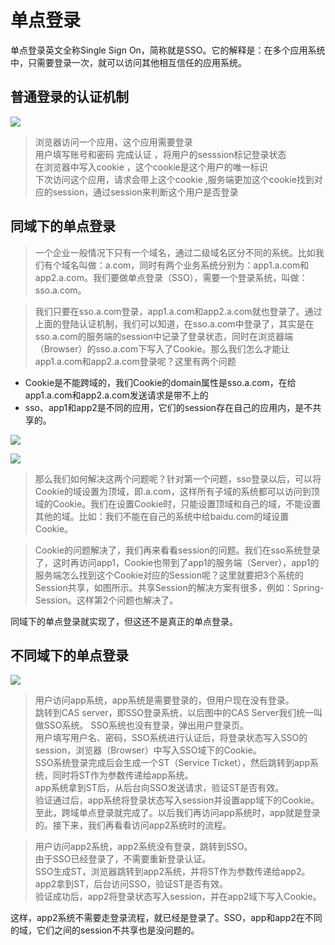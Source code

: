 # 单点登录

单点登录英文全称Single Sign On，简称就是SSO。它的解释是：在多个应用系统中，只需要登录一次，就可以访问其他相互信任的应用系统。

## 普通登录的认证机制
![](https://upload-images.jianshu.io/upload_images/12540413-8cfaf1ba9956573f.png?imageMogr2/auto-orient/strip|imageView2/2/w/578/format/webp)

> 浏览器访问一个应用，这个应用需要登录    
用户填写账号和密码 完成认证 ，将用户的sesssion标记登录状态    
在浏览器中写入cookie ，这个cookie是这个用户的唯一标识   
下次访问这个应用，请求会带上这个cookie ,服务端更加这个cookie找到对应的session，通过session来判断这个用户是否登录


## 同域下的单点登录
> 一个企业一般情况下只有一个域名，通过二级域名区分不同的系统。比如我们有个域名叫做：a.com，同时有两个业务系统分别为：app1.a.com和app2.a.com。我们要做单点登录（SSO），需要一个登录系统，叫做：sso.a.com。

> 我们只要在sso.a.com登录，app1.a.com和app2.a.com就也登录了。通过上面的登陆认证机制，我们可以知道，在sso.a.com中登录了，其实是在sso.a.com的服务端的session中记录了登录状态，同时在浏览器端（Browser）的sso.a.com下写入了Cookie。那么我们怎么才能让app1.a.com和app2.a.com登录呢？这里有两个问题
- Cookie是不能跨域的，我们Cookie的domain属性是sso.a.com，在给app1.a.com和app2.a.com发送请求是带不上的
- sso、app1和app2是不同的应用，它们的session存在自己的应用内，是不共享的。

![](https://upload-images.jianshu.io/upload_images/12540413-ddff3256817e357b.png?imageMogr2/auto-orient/strip|imageView2/2/w/783/format/webp)

![](https://cdn.learnku.com/uploads/images/201903/23/17490/2j8GmyFCeG.png!large)

> 那么我们如何解决这两个问题呢？针对第一个问题，sso登录以后，可以将Cookie的域设置为顶域，即.a.com，这样所有子域的系统都可以访问到顶域的Cookie。我们在设置Cookie时，只能设置顶域和自己的域，不能设置其他的域。比如：我们不能在自己的系统中给baidu.com的域设置Cookie。

> Cookie的问题解决了，我们再来看看session的问题。我们在sso系统登录了，这时再访问app1，Cookie也带到了app1的服务端（Server），app1的服务端怎么找到这个Cookie对应的Session呢？这里就要把3个系统的Session共享，如图所示。共享Session的解决方案有很多，例如：Spring-Session。这样第2个问题也解决了。

同域下的单点登录就实现了，但这还不是真正的单点登录。

## 不同域下的单点登录

![](https://upload-images.jianshu.io/upload_images/12540413-041b3228c5e865e8.png)

>用户访问app系统，app系统是需要登录的，但用户现在没有登录。   
跳转到CAS server，即SSO登录系统，以后图中的CAS Server我们统一叫做SSO系统。 SSO系统也没有登录，弹出用户登录页。    
用户填写用户名、密码，SSO系统进行认证后，将登录状态写入SSO的session，浏览器（Browser）中写入SSO域下的Cookie。   
SSO系统登录完成后会生成一个ST（Service Ticket），然后跳转到app系统，同时将ST作为参数传递给app系统。   
app系统拿到ST后，从后台向SSO发送请求，验证ST是否有效。    
验证通过后，app系统将登录状态写入session并设置app域下的Cookie。   
至此，跨域单点登录就完成了。以后我们再访问app系统时，app就是登录的。接下来，我们再看看访问app2系统时的流程。   

> 用户访问app2系统，app2系统没有登录，跳转到SSO。   
由于SSO已经登录了，不需要重新登录认证。   
SSO生成ST，浏览器跳转到app2系统，并将ST作为参数传递给app2。   
app2拿到ST，后台访问SSO，验证ST是否有效。    
验证成功后，app2将登录状态写入session，并在app2域下写入Cookie。  

这样，app2系统不需要走登录流程，就已经是登录了。SSO，app和app2在不同的域，它们之间的session不共享也是没问题的。  



